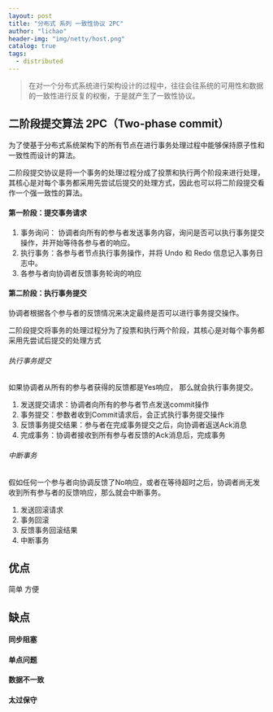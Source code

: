 ```yaml
---
layout: post
title: "分布式 系列 一致性协议 2PC"
author: "lichao"
header-img: "img/netty/host.png"
catalog: true
tags:
  - distributed
---
```


> 在对一个分布式系统进行架构设计的过程中，往往会往系统的可用性和数据的一致性进行反复的权衡，于是就产生了一致性协议。


## 二阶段提交算法 2PC（Two-phase commit）
为了使基于分布式系统架构下的所有节点在进行事务处理过程中能够保持原子性和一致性而设计的算法。

二阶段提交协议是将一个事务的处理过程分成了投票和执行两个阶段来进行处理，其核心是对每个事务都采用先尝试后提交的处理方式，因此也可以将二阶段提交看作一个强一致性的算法。

#### 第一阶段：提交事务请求
1. 事务询问： 协调者向所有的参与者发送事务内容，询问是否可以执行事务提交操作，并开始等待各参与者的响应。
2. 执行事务：各参与者节点执行事务操作，并将 Undo 和 Redo 信息记入事务日志中。
3. 各参与者向协调者反馈事务轮询的响应

#### 第二阶段：执行事务提交
协调者根据各个参与者的反馈情况来决定最终是否可以进行事务提交操作。

二阶段提交将事务的处理过程分为了投票和执行两个阶段，其核心是对每个事务都采用先尝试后提交的处理方式
###### 执行事务提交
如果协调者从所有的参与者获得的反馈都是Yes响应， 那么就会执行事务提交。

1. 发送提交请求：协调者向所有的参与者节点发送commit操作
2. 事务提交：参数者收到Commit请求后，会正式执行事务提交操作
3. 反馈事务提交结果：参与者在完成事务提交之后，向协调者返送Ack消息
4. 完成事务：协调者接收到所有参与者反馈的Ack消息后，完成事务

###### 中断事务
假如任何一个参与者向协调反馈了No响应，或者在等待超时之后，协调者尚无发收到所有参与者的反馈响应，那么就会中断事务。

1. 发送回滚请求
2. 事务回滚
3. 反馈事务回滚结果
4. 中断事务



## 优点
简单 方便

## 缺点
#### 同步阻塞
#### 单点问题
#### 数据不一致
#### 太过保守
